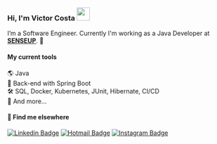 ### Hi, I'm Victor Costa <img src="https://media.giphy.com/media/hvRJCLFzcasrR4ia7z/giphy.gif" width="30" >

I’m a Software Engineer. Currently I'm working as a Java Developer at [**SENSEUP**](https://senseup.tech/site/). 🚀

#### My current tools   
🌎 Java  
📡 Back-end with Spring Boot  
🛠️ SQL, Docker, Kubernetes, JUnit, Hibernate, CI/CD  
🧰 And more...  


#### 💬 Find me elsewhere

[![Linkedin Badge](https://img.shields.io/badge/-Linkedin-blue?style=flat-square&logo=Linkedin&logoColor=white&link=https://www.linkedin.com/in/rodrigo-goncalves-santana/)](https://www.linkedin.com/in/victor-costa-721194264/) 
[![Hotmail Badge](https://img.shields.io/badge/-Hotmail-0078D4?style=flat-square&logo=microsoft-outlook&logoColor=white&link=mailto:victorccoura@hotmail.com)](mailto:victorccoura@hotmail.com)
[![Instagram Badge](https://img.shields.io/badge/-Instagram-purple?style=flat-square&logo=Instagram&logoColor=white&link=https://www.linkedin.com/in/rodrigo-goncalves-santana/)](https://www.instagram.com/victor_costac/)
